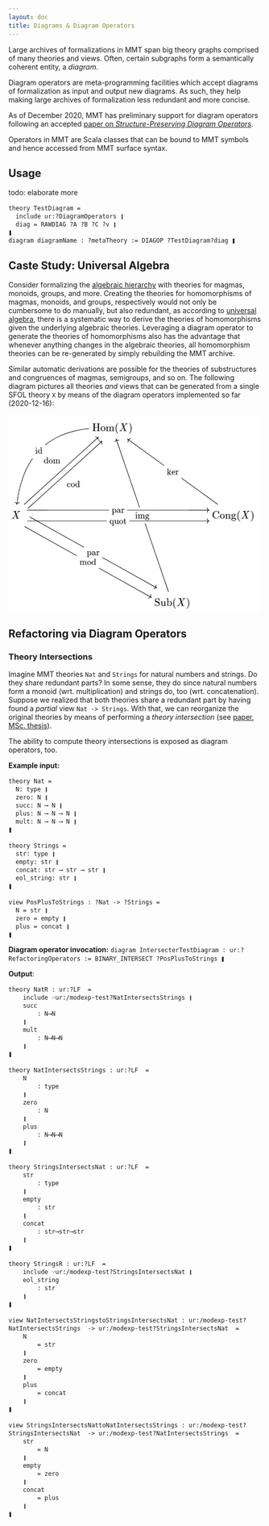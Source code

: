 ```yaml
---
layout: doc
title: Diagrams & Diagram Operators
---
```


Large archives of formalizations in MMT span big theory graphs comprised of many theories and views.
Often, certain subgraphs form a semantically coherent entity, a *diagram*.

Diagram operators are meta-programming facilities which accept diagrams of formalization as input and output new diagrams. As such, they help making large archives of formalization less redundant and more concise.

As of December 2020, MMT has preliminary support for diagram operators following an accepted [paper on *Structure-Preserving Diagram Operators*](https://kwarc.info/people/frabe/Research/RR_diagops_20.pdf).

Operators in MMT are Scala classes that can be bound to MMT symbols and hence accessed from MMT surface syntax.

## Usage

todo: elaborate more

```mmt
theory TestDiagram =
  include ur:?DiagramOperators ❙
  diag = RAWDIAG ?A ?B ?C ?v ❙
❚
diagram diagramName : ?metaTheory := DIAGOP ?TestDiagram?diag ❚
```

## Caste Study: Universal Algebra

Consider formalizing the [algebraic hierarchy](https://en.wikipedia.org/wiki/Outline_of_algebraic_structures) with theories for magmas, monoids, groups, and more.
Creating the theories for homomorphisms of magmas, monoids, and groups, respectively would not only be cumbersome to do manually, but
also redundant, as according to [universal algebra](https://en.wikipedia.org/wiki/Universal_algebra), there is a systematic way
to derive the theories of homomorphisms given the underlying algebraic theories.
Leveraging a diagram operator to generate the theories of homomorphisms also has the advantage that whenever anything changes
in the algebraic theories, all homomorphism theories can be re-generated by simply rebuilding the MMT archive.

Similar automatic derivations are possible for the theories of substructures and congruences of magmas, semigroups, and so on.
The following diagram pictures all theories *and* views that can be generated from a single SFOL theory `X` by means of the diagram operators implemented so far (2020-12-16):

<img alt="Universal algebra diagram operators Hom, Sub, Cong, and connectors" src="../../img/diagops-universal-algebra.png" width="500rem" />

## Refactoring via Diagram Operators

### Theory Intersections

Imagine MMT theories `Nat` and `Strings` for natural numbers and strings. Do they share redundant parts?
In some sense, they do since natural numbers form a monoid (wrt. multiplication) and strings do, too (wrt. concatenation).
Suppose we realized that both theories share a redundant part by having found a *partial* view `Nat -> Strings`.
With that, we can reorganize the original theories by means of performing a *theory intersection* (see [paper](https://cicm-conference.org/2015/fm4m/FMM_2015_paper_2.pdf), [MSc. thesis](https://gl.kwarc.info/supervision/MSc-archive/-/blob/master/2020/Banken_Michael.pdf)).

The ability to compute theory intersections is exposed as diagram operators, too.

**Example input:**

```
theory Nat =
  N: type ❙
  zero: N ❙
  succ: N ⟶ N ❙
  plus: N ⟶ N ⟶ N ❙
  mult: N ⟶ N ⟶ N ❙
❚

theory Strings =
  str: type ❙
  empty: str ❙
  concat: str ⟶ str ⟶ str ❙
  eol_string: str ❙
❚

view PosPlusToStrings : ?Nat -> ?Strings =
  N = str ❙
  zero = empty ❙
  plus = concat ❙
❚
```

**Diagram operator invocation:** `diagram IntersecterTestDiagram : ur:?RefactoringOperators := BINARY_INTERSECT ?PosPlusToStrings ❚`

**Output**:

```
theory NatR : ur:?LF  = 
	include ☞ur:/modexp-test?NatIntersectsStrings ❙
	succ	
		: N⟶N
	❙
	mult	
		: N⟶N⟶N
	❙
❚

theory NatIntersectsStrings : ur:?LF  = 
	N	
		: type
	❙
	zero	
		: N
	❙
	plus	
		: N⟶N⟶N
	❙
❚

theory StringsIntersectsNat : ur:?LF  = 
	str	
		: type
	❙
	empty	
		: str
	❙
	concat	
		: str⟶str⟶str
	❙
❚

theory StringsR : ur:?LF  = 
	include ☞ur:/modexp-test?StringsIntersectsNat ❙
	eol_string	
		: str
	❙
❚

view NatIntersectsStringstoStringsIntersectsNat : ur:/modexp-test?NatIntersectsStrings  -> ur:/modexp-test?StringsIntersectsNat  = 
	N	
		= str
	❙
	zero	
		= empty
	❙
	plus	
		= concat
	❙
❚

view StringsIntersectsNattoNatIntersectsStrings : ur:/modexp-test?StringsIntersectsNat  -> ur:/modexp-test?NatIntersectsStrings  = 
	str	
		= N
	❙
	empty	
		= zero
	❙
	concat	
		= plus
	❙
❚
```
